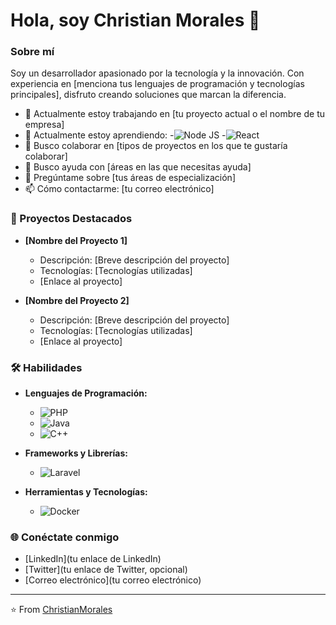 # Hola, soy Christian Morales 👋

### Sobre mí

Soy un desarrollador apasionado por la tecnología y la innovación. Con experiencia en [menciona tus lenguajes de programación y tecnologías principales], disfruto creando soluciones que marcan la diferencia.

- 🔭 Actualmente estoy trabajando en [tu proyecto actual o el nombre de tu empresa]
- 🌱 Actualmente estoy aprendiendo:
-![Node JS](https://img.shields.io/badge/Node%20js-339933?style=for-the-badge&logo=nodedotjs&logoColor=white)
-![React](https://img.shields.io/badge/React-20232A?style=for-the-badge&logo=react&logoColor=61DAFB)
- 👯 Busco colaborar en [tipos de proyectos en los que te gustaría colaborar]
- 🤔 Busco ayuda con [áreas en las que necesitas ayuda]
- 💬 Pregúntame sobre [tus áreas de especialización]
- 📫 Cómo contactarme: [tu correo electrónico]

### 🚀 Proyectos Destacados

- **[Nombre del Proyecto 1]**
  - Descripción: [Breve descripción del proyecto]
  - Tecnologías: [Tecnologías utilizadas]
  - [Enlace al proyecto]

- **[Nombre del Proyecto 2]**
  - Descripción: [Breve descripción del proyecto]
  - Tecnologías: [Tecnologías utilizadas]
  - [Enlace al proyecto]

### 🛠️ Habilidades

- **Lenguajes de Programación:**
  - ![PHP](https://img.shields.io/badge/-PHP-777BB4?style=flat-square&logo=php&logoColor=white)
  - ![Java](https://img.shields.io/badge/-Java-007396?style=flat-square&logo=java&logoColor=white)
  - ![C++](https://img.shields.io/badge/-C++-00599C?style=flat-square&logo=c%2B%2B&logoColor=white)

- **Frameworks y Librerías:**
  - ![Laravel](https://img.shields.io/badge/-Laravel-FF2D20?style=flat-square&logo=laravel&logoColor=white)

- **Herramientas y Tecnologías:**
  - ![Docker](https://img.shields.io/badge/-Docker-2496ED?style=flat-square&logo=docker&logoColor=white)

### 🌐 Conéctate conmigo

- [LinkedIn](tu enlace de LinkedIn)
- [Twitter](tu enlace de Twitter, opcional)
- [Correo electrónico](tu correo electrónico)

---

⭐️ From [ChristianMorales](https://github.com/ChristianMorales18/ChristianMorales18)








